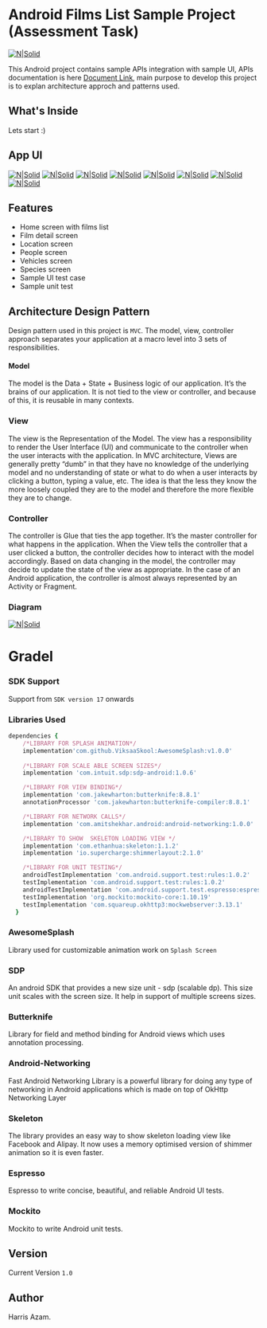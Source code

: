 # Android Films List Sample Project (Assessment Task)

[![N|Solid](https://cdn1.imggmi.com/uploads/2019/2/10/56a2a12b1abab60f46270c96743d9a97-full.png)](https://cdn1.imggmi.com/uploads/2019/2/10/56a2a12b1abab60f46270c96743d9a97-full.png)

This Android project contains sample APIs integration with sample UI, APIs documentation is here [Document Link][df1], main purpose to develop this project is to explan architecture approch and patterns used.  

## What's Inside

Lets start :)

## App UI
[![N|Solid](https://cdn1.imggmi.com/uploads/2019/2/10/3daa20f5dcf92a3800b4a16e29293c82-full.png)](https://cdn1.imggmi.com/uploads/2019/2/10/3daa20f5dcf92a3800b4a16e29293c82-full.png) [![N|Solid](https://cdn1.imggmi.com/uploads/2019/2/10/3099c57f2195e61ab0fd8fdb04ec3dfe-full.png)](https://cdn1.imggmi.com/uploads/2019/2/10/3099c57f2195e61ab0fd8fdb04ec3dfe-full.png) [![N|Solid](https://cdn1.imggmi.com/uploads/2019/2/10/0090a63b431935b5d31bb1ff63d8b620-full.png)](https://cdn1.imggmi.com/uploads/2019/2/10/0090a63b431935b5d31bb1ff63d8b620-full.png) [![N|Solid](https://cdn1.imggmi.com/uploads/2019/2/10/3de99427830964e95dd08b6489b9c8c5-full.png)](https://cdn1.imggmi.com/uploads/2019/2/10/3de99427830964e95dd08b6489b9c8c5-full.png) [![N|Solid](https://cdn1.imggmi.com/uploads/2019/2/10/7e8fb65693d8a489eb5c7ca820a2bcdb-full.png)](https://cdn1.imggmi.com/uploads/2019/2/10/7e8fb65693d8a489eb5c7ca820a2bcdb-full.png) [![N|Solid](https://cdn1.imggmi.com/uploads/2019/2/10/284c1ae0dcc976db904c416e331fb490-full.png)](https://cdn1.imggmi.com/uploads/2019/2/10/284c1ae0dcc976db904c416e331fb490-full.png) [![N|Solid](https://cdn1.imggmi.com/uploads/2019/2/10/b3e7a2eeb57ee3ec349ee68452516bc9-full.png)](https://cdn1.imggmi.com/uploads/2019/2/10/b3e7a2eeb57ee3ec349ee68452516bc9-full.png) [![N|Solid](https://cdn1.imggmi.com/uploads/2019/2/10/d34646372c745e1fc7096ba9b007ab29-full.png)](https://cdn1.imggmi.com/uploads/2019/2/10/d34646372c745e1fc7096ba9b007ab29-full.png)

## Features

* Home screen with films list
* Film detail screen
* Location screen
* People screen
* Vehicles screen
* Species screen
* Sample UI test case
* Sample unit test

## Architecture Design Pattern

Design pattern used in this project is ```MVC```. The model, view, controller approach separates your application at a macro level into 3 sets of responsibilities.

#### Model
The model is the Data + State + Business logic of our application. It’s the brains of our application. It is not tied to the view or controller, and because of this, it is reusable in many contexts.

### View
The view is the Representation of the Model. The view has a responsibility to render the User Interface (UI) and communicate to the controller when the user interacts with the application. In MVC architecture, Views are generally pretty “dumb” in that they have no knowledge of the underlying model and no understanding of state or what to do when a user interacts by clicking a button, typing a value, etc. The idea is that the less they know the more loosely coupled they are to the model and therefore the more flexible they are to change.

### Controller
The controller is Glue that ties the app together. It’s the master controller for what happens in the application. When the View tells the controller that a user clicked a button, the controller decides how to interact with the model accordingly. Based on data changing in the model, the controller may decide to update the state of the view as appropriate. In the case of an Android application, the controller is almost always represented by an Activity or Fragment.

### Diagram 
[![N|Solid](https://cdn1.imggmi.com/uploads/2019/2/10/55417283f98c8e94a8d675ec6bae6f45-full.png)](https://cdn1.imggmi.com/uploads/2019/2/10/55417283f98c8e94a8d675ec6bae6f45-full.png)

# Gradel
### SDK Support
Support from ```SDK version 17``` onwards

### Libraries Used
```ruby
dependencies {
    /*LIBRARY FOR SPLASH ANIMATION*/
    implementation'com.github.ViksaaSkool:AwesomeSplash:v1.0.0'
    
    /*LIBRARY FOR SCALE ABLE SCREEN SIZES*/
    implementation 'com.intuit.sdp:sdp-android:1.0.6'

    /*LIBRARY FOR VIEW BINDING*/
    implementation 'com.jakewharton:butterknife:8.8.1'
    annotationProcessor 'com.jakewharton:butterknife-compiler:8.8.1'

    /*LIBRARY FOR NETWORK CALLS*/
    implementation 'com.amitshekhar.android:android-networking:1.0.0'

    /*LIBRARY TO SHOW  SKELETON LOADING VIEW */
    implementation 'com.ethanhua:skeleton:1.1.2'
    implementation 'io.supercharge:shimmerlayout:2.1.0'

    /*LIBRARY FOR UNIT TESTING*/
    androidTestImplementation 'com.android.support.test:rules:1.0.2'
    testImplementation 'com.android.support.test:rules:1.0.2'
    androidTestImplementation 'com.android.support.test.espresso:espresso-contrib:3.0.2'
    testImplementation 'org.mockito:mockito-core:1.10.19'
    testImplementation 'com.squareup.okhttp3:mockwebserver:3.13.1'
  }
```
### AwesomeSplash
Library used for customizable animation work on ```Splash Screen```
### SDP
An android SDK that provides a new size unit - sdp (scalable dp). This size unit scales with the screen size. It help in support of multiple screens sizes.
### Butterknife
Library for field and method binding for Android views which uses annotation processing.
### Android-Networking
Fast Android Networking Library is a powerful library for doing any type of networking in Android applications which is made on top of OkHttp Networking Layer
### Skeleton
The library provides an easy way to show skeleton loading view like Facebook and Alipay. It now uses a memory optimised version of shimmer animation so it is even faster.
### Espresso
Espresso to write concise, beautiful, and reliable Android UI tests.
### Mockito
Mockito to write Android unit tests.
##  Version
Current Version ```1.0```

## Author
Harris Azam.

  [df1]: <https://ghibliapi.herokuapp.com/>
